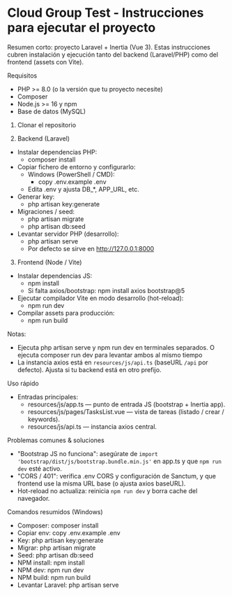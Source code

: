 # Cloud Group Test - Instrucciones para ejecutar el proyecto

Resumen corto: proyecto Laravel + Inertia (Vue 3). Estas instrucciones cubren instalación y ejecución tanto del backend (Laravel/PHP) como del frontend (assets con Vite).

Requisitos
- PHP >= 8.0 (o la versión que tu proyecto necesite)
- Composer
- Node.js >= 16 y npm
- Base de datos (MySQL)

1) Clonar el repositorio

2) Backend (Laravel)
- Instalar dependencias PHP:
  - composer install
- Copiar fichero de entorno y configurarlo:
  - Windows (PowerShell / CMD):
    - copy .env.example .env
  - Edita .env y ajusta DB_*, APP_URL, etc.
- Generar key:
  - php artisan key:generate
- Migraciones / seed:
  - php artisan migrate
  - php artisan db:seed
- Levantar servidor PHP (desarrollo):
  - php artisan serve
  - Por defecto se sirve en http://127.0.0.1:8000

3) Frontend (Node / Vite)
- Instalar dependencias JS:
  - npm install
  - Si falta axios/bootstrap: npm install axios bootstrap@5
- Ejecutar compilador Vite en modo desarrollo (hot-reload):
  - npm run dev
- Compilar assets para producción:
  - npm run build

Notas:
- Ejecuta php artisan serve y npm run dev en terminales separados. O ejecuta composer run dev para levantar ambos al mismo tiempo
- La instancia axios está en `resources/js/api.ts` (baseURL `/api` por defecto). Ajusta si tu backend está en otro prefijo.

Uso rápido
- Entradas principales:
  - resources/js/app.ts — punto de entrada JS (bootstrap + Inertia app).
  - resources/js/pages/TasksList.vue — vista de tareas (listado / crear / keywords).
  - resources/js/api.ts — instancia axios central.

Problemas comunes & soluciones
- "Bootstrap JS no funciona": asegúrate de `import 'bootstrap/dist/js/bootstrap.bundle.min.js'` en app.ts y que `npm run dev` esté activo.
- "CORS / 401": verifica .env CORS y configuración de Sanctum, y que frontend use la misma URL base (o ajusta axios baseURL).
- Hot-reload no actualiza: reinicia `npm run dev` y borra cache del navegador.

Comandos resumidos (Windows)
- Composer: composer install
- Copiar env: copy .env.example .env
- Key: php artisan key:generate
- Migrar: php artisan migrate
- Seed: php artisan db:seed
- NPM install: npm install
- NPM dev: npm run dev
- NPM build: npm run build
- Levantar Laravel: php artisan serve
